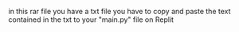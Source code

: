 in this rar file you have a txt file you have to copy and paste the text contained in the txt to your "main.py" file on Replit
